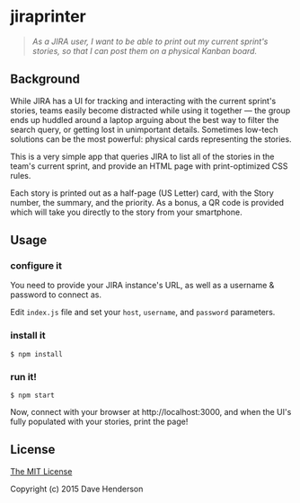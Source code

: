 # jiraprinter

> _As a JIRA user, I want to be able to print out my current sprint's stories,
so that I can post them on a physical Kanban board._

## Background

While JIRA has a UI for tracking and interacting with the current sprint's stories, teams easily become distracted while using it together &mdash; the group ends up huddled around a laptop arguing about the best way to filter the search query, or getting lost in unimportant details. Sometimes low-tech solutions can be the most powerful: physical cards representing the stories.

This is a very simple app that queries JIRA to list all of the stories in the team's current sprint, and provide an HTML page with print-optimized CSS rules.

Each story is printed out as a half-page (US Letter) card, with the Story number, the summary, and the priority. As a bonus, a QR code is provided which will take you directly to the story from your smartphone.

## Usage

### configure it

You need to provide your JIRA instance's URL, as well as a username & password to connect as.

Edit `index.js` file and set your `host`, `username`, and `password` parameters.

### install it
```console
$ npm install
```

### run it!

```console
$ npm start
```

Now, connect with your browser at http://localhost:3000, and when the UI's fully populated with your stories, print the page!

## License

[The MIT License](http://opensource.org/licenses/MIT)

Copyright (c) 2015 Dave Henderson

